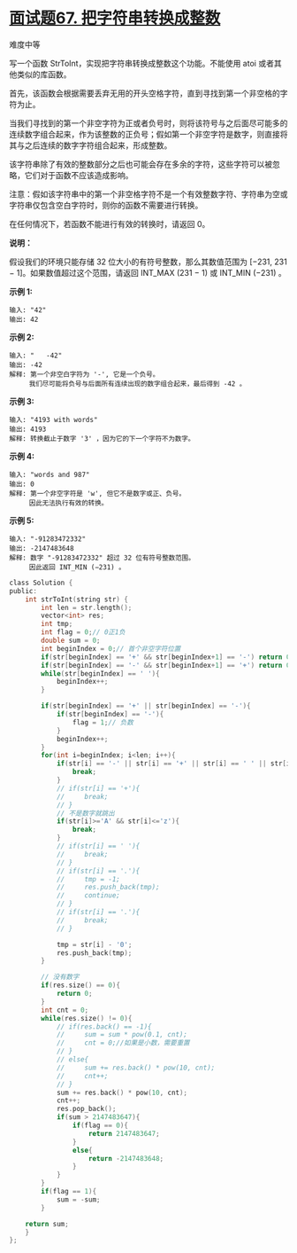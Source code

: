 # [面试题67. 把字符串转换成整数](https://leetcode-cn.com/problems/ba-zi-fu-chuan-zhuan-huan-cheng-zheng-shu-lcof/)

难度中等

写一个函数 StrToInt，实现把字符串转换成整数这个功能。不能使用 atoi 或者其他类似的库函数。

 

首先，该函数会根据需要丢弃无用的开头空格字符，直到寻找到第一个非空格的字符为止。

当我们寻找到的第一个非空字符为正或者负号时，则将该符号与之后面尽可能多的连续数字组合起来，作为该整数的正负号；假如第一个非空字符是数字，则直接将其与之后连续的数字字符组合起来，形成整数。

该字符串除了有效的整数部分之后也可能会存在多余的字符，这些字符可以被忽略，它们对于函数不应该造成影响。

注意：假如该字符串中的第一个非空格字符不是一个有效整数字符、字符串为空或字符串仅包含空白字符时，则你的函数不需要进行转换。

在任何情况下，若函数不能进行有效的转换时，请返回 0。

**说明：**

假设我们的环境只能存储 32 位大小的有符号整数，那么其数值范围为 [−231, 231 − 1]。如果数值超过这个范围，请返回  INT_MAX (231 − 1) 或 INT_MIN (−231) 。

**示例 1:**

```
输入: "42"
输出: 42
```

**示例 2:**

```
输入: "   -42"
输出: -42
解释: 第一个非空白字符为 '-', 它是一个负号。
     我们尽可能将负号与后面所有连续出现的数字组合起来，最后得到 -42 。
```

**示例 3:**

```
输入: "4193 with words"
输出: 4193
解释: 转换截止于数字 '3' ，因为它的下一个字符不为数字。
```

**示例 4:**

```
输入: "words and 987"
输出: 0
解释: 第一个非空字符是 'w', 但它不是数字或正、负号。
     因此无法执行有效的转换。
```

**示例 5:**

```
输入: "-91283472332"
输出: -2147483648
解释: 数字 "-91283472332" 超过 32 位有符号整数范围。 
     因此返回 INT_MIN (−231) 。
```



```c
class Solution {
public:
    int strToInt(string str) {
        int len = str.length();
        vector<int> res;
        int tmp;
        int flag = 0;// 0正1负
        double sum = 0;
        int beginIndex = 0;// 首个非空字符位置
        if(str[beginIndex] == '+' && str[beginIndex+1] == '-') return 0;
        if(str[beginIndex] == '-' && str[beginIndex+1] == '+') return 0;
        while(str[beginIndex] == ' '){
            beginIndex++;
        }

        if(str[beginIndex] == '+' || str[beginIndex] == '-'){
            if(str[beginIndex] == '-'){
                flag = 1;// 负数
            }
            beginIndex++;
        }
        for(int i=beginIndex; i<len; i++){
            if(str[i] == '-' || str[i] == '+' || str[i] == ' ' || str[i] == '.'){
                break;
            }
            // if(str[i] == '+'){
            //     break;
            // }
            // 不是数字就跳出
            if(str[i]>='A' && str[i]<='z'){
                break;
            }
            // if(str[i] == ' '){
            //     break;
            // }
            // if(str[i] == '.'){
            //     tmp = -1;
            //     res.push_back(tmp);
            //     continue;
            // }
            // if(str[i] == '.'){
            //     break;
            // }

            tmp = str[i] - '0';
            res.push_back(tmp);
        }

        // 没有数字
        if(res.size() == 0){
            return 0;
        }
        int cnt = 0;
        while(res.size() != 0){
            // if(res.back() == -1){
            //     sum = sum * pow(0.1, cnt);
            //     cnt = 0;//如果是小数，需要重置
            // }
            // else{
            //     sum += res.back() * pow(10, cnt);
            //     cnt++;
            // }
            sum += res.back() * pow(10, cnt);
            cnt++;
            res.pop_back();
            if(sum > 2147483647){
                if(flag == 0){
                    return 2147483647;
                }
                else{
                    return -2147483648;
                }
            }
        }
        if(flag == 1){
            sum = -sum;
        }

    return sum;
    }
};
```

